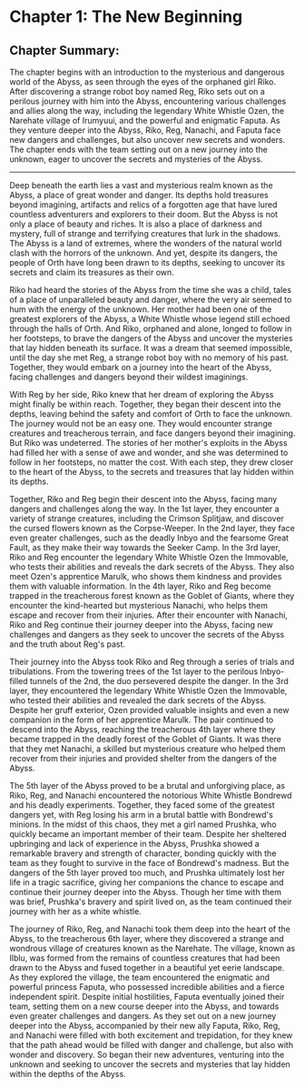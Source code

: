 # Chapter 1: The New Beginning

## Chapter Summary:
The chapter begins with an introduction to the mysterious and dangerous world of the Abyss, as seen through the eyes of the orphaned girl Riko. After discovering a strange robot boy named Reg, Riko sets out on a perilous journey with him into the Abyss, encountering various challenges and allies along the way, including the legendary White Whistle Ozen, the Narehate village of Irumyuui, and the powerful and enigmatic Faputa. As they venture deeper into the Abyss, Riko, Reg, Nanachi, and Faputa face new dangers and challenges, but also uncover new secrets and wonders. The chapter ends with the team setting out on a new journey into the unknown, eager to uncover the secrets and mysteries of the Abyss.

---

Deep beneath the earth lies a vast and mysterious realm known as the Abyss, a place of great wonder and danger. Its depths hold treasures beyond imagining, artifacts and relics of a forgotten age that have lured countless adventurers and explorers to their doom. But the Abyss is not only a place of beauty and riches. It is also a place of darkness and mystery, full of strange and terrifying creatures that lurk in the shadows. The Abyss is a land of extremes, where the wonders of the natural world clash with the horrors of the unknown. And yet, despite its dangers, the people of Orth have long been drawn to its depths, seeking to uncover its secrets and claim its treasures as their own.

Riko had heard the stories of the Abyss from the time she was a child, tales of a place of unparalleled beauty and danger, where the very air seemed to hum with the energy of the unknown. Her mother had been one of the greatest explorers of the Abyss, a White Whistle whose legend still echoed through the halls of Orth. And Riko, orphaned and alone, longed to follow in her footsteps, to brave the dangers of the Abyss and uncover the mysteries that lay hidden beneath its surface. It was a dream that seemed impossible, until the day she met Reg, a strange robot boy with no memory of his past. Together, they would embark on a journey into the heart of the Abyss, facing challenges and dangers beyond their wildest imaginings.

With Reg by her side, Riko knew that her dream of exploring the Abyss might finally be within reach. Together, they began their descent into the depths, leaving behind the safety and comfort of Orth to face the unknown. The journey would not be an easy one. They would encounter strange creatures and treacherous terrain, and face dangers beyond their imagining. But Riko was undeterred. The stories of her mother's exploits in the Abyss had filled her with a sense of awe and wonder, and she was determined to follow in her footsteps, no matter the cost. With each step, they drew closer to the heart of the Abyss, to the secrets and treasures that lay hidden within its depths.

Together, Riko and Reg begin their descent into the Abyss, facing many dangers and challenges along the way. In the 1st layer, they encounter a variety of strange creatures, including the Crimson Splitjaw, and discover the cursed flowers known as the Corpse-Weeper. In the 2nd layer, they face even greater challenges, such as the deadly Inbyo and the fearsome Great Fault, as they make their way towards the Seeker Camp. In the 3rd layer, Riko and Reg encounter the legendary White Whistle Ozen the Immovable, who tests their abilities and reveals the dark secrets of the Abyss. They also meet Ozen's apprentice Marulk, who shows them kindness and provides them with valuable information. In the 4th layer, Riko and Reg become trapped in the treacherous forest known as the Goblet of Giants, where they encounter the kind-hearted but mysterious Nanachi, who helps them escape and recover from their injuries. After their encounter with Nanachi, Riko and Reg continue their journey deeper into the Abyss, facing new challenges and dangers as they seek to uncover the secrets of the Abyss and the truth about Reg's past.

Their journey into the Abyss took Riko and Reg through a series of trials and tribulations. From the towering trees of the 1st layer to the perilous Inbyo-filled tunnels of the 2nd, the duo persevered despite the danger. In the 3rd layer, they encountered the legendary White Whistle Ozen the Immovable, who tested their abilities and revealed the dark secrets of the Abyss. Despite her gruff exterior, Ozen provided valuable insights and even a new companion in the form of her apprentice Marulk. The pair continued to descend into the Abyss, reaching the treacherous 4th layer where they became trapped in the deadly forest of the Goblet of Giants. It was there that they met Nanachi, a skilled but mysterious creature who helped them recover from their injuries and provided shelter from the dangers of the Abyss.

The 5th layer of the Abyss proved to be a brutal and unforgiving place, as Riko, Reg, and Nanachi encountered the notorious White Whistle Bondrewd and his deadly experiments. Together, they faced some of the greatest dangers yet, with Reg losing his arm in a brutal battle with Bondrewd's minions. In the midst of this chaos, they met a girl named Prushka, who quickly became an important member of their team. Despite her sheltered upbringing and lack of experience in the Abyss, Prushka showed a remarkable bravery and strength of character, bonding quickly with the team as they fought to survive in the face of Bondrewd's madness. But the dangers of the 5th layer proved too much, and Prushka ultimately lost her life in a tragic sacrifice, giving her companions the chance to escape and continue their journey deeper into the Abyss. Though her time with them was brief, Prushka's bravery and spirit lived on, as the team continued their journey with her as a white whistle.

The journey of Riko, Reg, and Nanachi took them deep into the heart of the Abyss, to the treacherous 6th layer, where they discovered a strange and wondrous village of creatures known as the Narehate. The village, known as Ilblu, was formed from the remains of countless creatures that had been drawn to the Abyss and fused together in a beautiful yet eerie landscape. As they explored the village, the team encountered the enigmatic and powerful princess Faputa, who possessed incredible abilities and a fierce independent spirit. Despite initial hostilities, Faputa eventually joined their team, setting them on a new course deeper into the Abyss, and towards even greater challenges and dangers. As they set out on a new journey deeper into the Abyss, accompanied by their new ally Faputa, Riko, Reg, and Nanachi were filled with both excitement and trepidation, for they knew that the path ahead would be filled with danger and challenge, but also with wonder and discovery. So began their new adventures, venturing into the unknown and seeking to uncover the secrets and mysteries that lay hidden within the depths of the Abyss.
